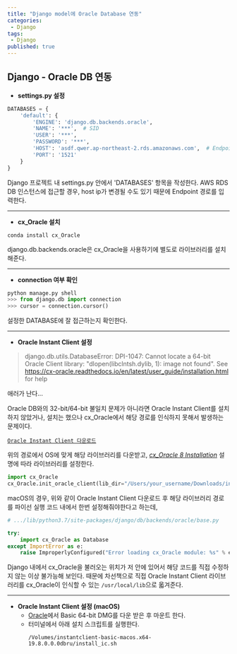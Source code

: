 ```yaml
---
title: "Django model에 Oracle Database 연동"
categories:
 - Django
tags:
 - Django
published: true
---
```


## Django - Oracle DB 연동

+ **settings.py 설정**
```python
DATABASES = {
	'default': {
		'ENGINE': 'django.db.backends.oracle',
		'NAME': '***',  # SID
		'USER': '***',
		'PASSWORD': '***',
		'HOST': 'asdf.qwer.ap-northeast-2.rds.amazonaws.com',  # Endpoint 또는 host명
		'PORT': '1521'
	}
}
```
Django 프로젝트 내 settings.py 안에서 'DATABASES' 항목을 작성한다. AWS RDS DB 인스턴스에 접근할 경우, host ip가 변경될 수도 있기 때문에 Endpoint 경로를 입력한다.

---
+ **cx_Oracle 설치**
```
conda install cx_Oracle
```
django.db.backends.oracle은 cx_Oracle을 사용하기에 별도로 라이브러리를 설치해준다.

---
+ **connection 여부 확인**
```python
python manage.py shell
>>> from django.db import connection
>>> cursor = connection.cursor()
```
설정한 DATABASE에 잘 접근하는지 확인한다.

---
+ **Oracle Instant Client 설정**
> django.db.utils.DatabaseError: DPI-1047: Cannot locate a 64-bit Oracle Client library: "dlopen(libclntsh.dylib, 1): image not found". See https://cx-oracle.readthedocs.io/en/latest/user_guide/installation.html for help

애러가 난다...

Oracle DB와의 32-bit/64-bit 불일치 문제가 아니라면 Oracle Instant Client를 설치하지 않았거나, 설치는 했으나 cx_Oracle에서 해당 경로를 인식하지 못해서 발생하는 문제이다.

[`Oracle Instant Client 다운로드`](https://www.oracle.com/database/technologies/instant-client/downloads.html)

위의 경로에서 OS에 맞게 해당 라이브러리를 다운받고, [*cx_Oracle 8 Installation*](https://cx-oracle.readthedocs.io/en/latest/user_guide/installation.html#) 설명에 따라 라이브러리를 설정한다.

```python
import cx_Oracle
cx_Oracle.init_oracle_client(lib_dir="/Users/your_username/Downloads/instantclient_19_8")
```
macOS의 경우, 위와 같이 Oracle Instant Client 다운로드 후 해당 라이브러리 경로를 파이선 실행 코드 내에서 한번 설정해줘야한다고 하는데,
```python
# .../lib/python3.7/site-packages/django/db/backends/oracle/base.py

try:  
    import cx_Oracle as Database  
except ImportError as e:  
    raise ImproperlyConfigured("Error loading cx_Oracle module: %s" % e)
```
Django 내에서 cx_Oracle을 불러오는 위치가 저 안에 있어서 해당 코드를 직접 수정하지 않는 이상 불가능해 보인다. 때문에 차선책으로 직접 Oracle Instant Client 라이브러리를 cx_Oracle이 인식할 수 있는 `/usr/local/lib`으로 옯겨준다.

---
+ **Oracle Instant Client 설정 (macOS)**
	+ [Oracle](https://www.oracle.com/database/technologies/instant-client/macos-intel-x86-downloads.html)에서 Basic 64-bit DMG를 다운 받은 후 마운트 한다.
	+ 터미널에서 아래 설치 스크립트를 실행한다.
		```
		/Volumes/instantclient-basic-macos.x64-19.8.0.0.0dbru/install_ic.sh
		```
<!--stackedit_data:
eyJoaXN0b3J5IjpbLTM3MjQ0ODcyMywyMDI5OTkwODQsLTEyMz
c0MTA1MzQsMjA5OTMwNzA2OSwtMjA0NDAxNjkwOSwtMTgzNzg4
NjQ3NywtMTQyMzI2NjA2NV19
-->
